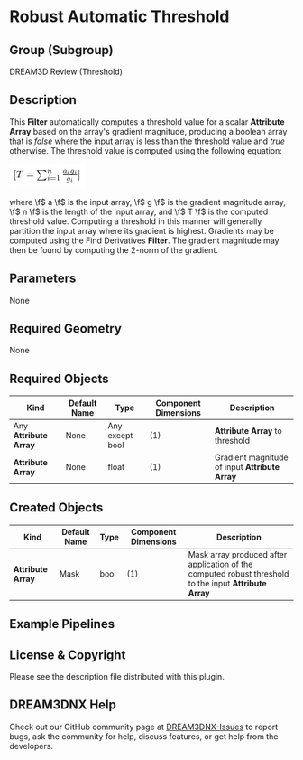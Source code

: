 # Robust Automatic Threshold

## Group (Subgroup) ##

DREAM3D Review (Threshold)

## Description ##

This **Filter** automatically computes a threshold value for a scalar **Attribute Array** based on the array's gradient magnitude, producing a boolean array that is *false* where the input array is less than the threshold value and *true* otherwise.  The threshold value is computed using the following equation:

![\f[ T = \sum_{i = 1}^{n} \frac{a_{i} g_{i}}{g_{i}} \f]](Images/latex24.png)

where \f$ a \f$ is the input array, \f$ g \f$ is the gradient magnitude array, \f$ n \f$ is the length of the input array, and \f$ T \f$ is the computed threshold value.  Computing a threshold in this manner will generally partition the input array where its gradient is highest.  Gradients may be computed using the Find Derivatives **Filter**.  The gradient magnitude may then be found by computing the 2-norm of the gradient.

## Parameters ##

None

## Required Geometry ###

None

## Required Objects ##

| Kind | Default Name | Type | Component Dimensions | Description |
|------|--------------|------|----------------------|-------------|
| Any **Attribute Array** | None | Any except bool | (1) | **Attribute Array** to threshold |
| **Attribute Array** | None | float | (1) | Gradient magnitude of input **Attribute Array** |

## Created Objects ##

| Kind | Default Name | Type | Component Dimensions | Description |
|------|--------------|------|----------------------|-------------|
| **Attribute Array** | Mask | bool | (1) | Mask array produced after application of the computed robust threshold to the input **Attribute Array** |

## Example Pipelines ##



## License & Copyright ##

Please see the description file distributed with this plugin.

## DREAM3DNX Help

Check out our GitHub community page at [DREAM3DNX-Issues](https://github.com/BlueQuartzSoftware/DREAM3DNX-Issues) to report bugs, ask the community for help, discuss features, or get help from the developers.



